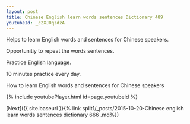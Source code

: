 ```yaml
---
layout: post
title: Chinese English learn words sentences Dictionary 489 
youtubeId: _c2XJ0qzdzA
---
```

 
 
Helps to learn English words and sentences for Chinese speakers.

Opportunitiy to repeat the words sentences. 

Practice English language. 
 
10 minutes practice every day. 
 
How to learn English words and sentences for Chinese speakers 
 
{% include youtubePlayer.html id=page.youtubeId %}
 
 
[Next]({{ site.baseurl }}{% link  split1/_posts/2015-10-20-Chinese english learn words sentences dictionary 666 .md%})
 
